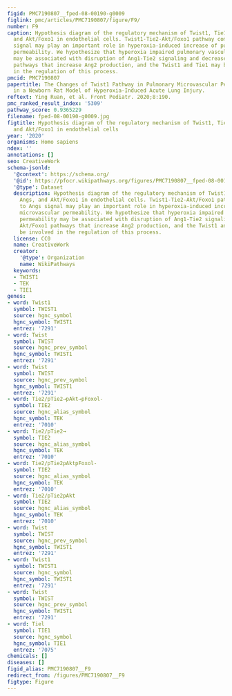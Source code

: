```yaml
---
figid: PMC7190807__fped-08-00190-g0009
figlink: pmc/articles/PMC7190807/figure/F9/
number: F9
caption: Hypothesis diagram of the regulatory mechanism of Twist1, Tie1, Tie2, Angs,
  and Akt/Foxo1 in endothelial cells. Twist1-Tie2-Akt/Foxo1 pathway combined to Angs
  signal may play an important role in hyperoxia-induced increase of pulmonary microvascular
  permeability. We hypothesize that hyperoxia impaired pulmonary vascular permeability
  may be associated with disruption of Ang1-Tie2 signaling and decreased Akt/Foxo1
  pathways that increase Ang2 production, and the Twist1 and Tie1 may be involved
  in the regulation of this process.
pmcid: PMC7190807
papertitle: The Changes of Twist1 Pathway in Pulmonary Microvascular Permeability
  in a Newborn Rat Model of Hyperoxia-Induced Acute Lung Injury.
reftext: Ying Ruan, et al. Front Pediatr. 2020;8:190.
pmc_ranked_result_index: '5309'
pathway_score: 0.9365229
filename: fped-08-00190-g0009.jpg
figtitle: Hypothesis diagram of the regulatory mechanism of Twist1, Tie1, Tie2, Angs,
  and Akt/Foxo1 in endothelial cells
year: '2020'
organisms: Homo sapiens
ndex: ''
annotations: []
seo: CreativeWork
schema-jsonld:
  '@context': https://schema.org/
  '@id': https://pfocr.wikipathways.org/figures/PMC7190807__fped-08-00190-g0009.html
  '@type': Dataset
  description: Hypothesis diagram of the regulatory mechanism of Twist1, Tie1, Tie2,
    Angs, and Akt/Foxo1 in endothelial cells. Twist1-Tie2-Akt/Foxo1 pathway combined
    to Angs signal may play an important role in hyperoxia-induced increase of pulmonary
    microvascular permeability. We hypothesize that hyperoxia impaired pulmonary vascular
    permeability may be associated with disruption of Ang1-Tie2 signaling and decreased
    Akt/Foxo1 pathways that increase Ang2 production, and the Twist1 and Tie1 may
    be involved in the regulation of this process.
  license: CC0
  name: CreativeWork
  creator:
    '@type': Organization
    name: WikiPathways
  keywords:
  - TWIST1
  - TEK
  - TIE1
genes:
- word: Twist1
  symbol: TWIST1
  source: hgnc_symbol
  hgnc_symbol: TWIST1
  entrez: '7291'
- word: Twist
  symbol: TWIST
  source: hgnc_prev_symbol
  hgnc_symbol: TWIST1
  entrez: '7291'
- word: Twist
  symbol: TWIST
  source: hgnc_prev_symbol
  hgnc_symbol: TWIST1
  entrez: '7291'
- word: Tie2/pTie2→pAkt→pFoxol-
  symbol: TIE2
  source: hgnc_alias_symbol
  hgnc_symbol: TEK
  entrez: '7010'
- word: Tie2/pTie2→
  symbol: TIE2
  source: hgnc_alias_symbol
  hgnc_symbol: TEK
  entrez: '7010'
- word: Tie2/pTie2pAktpFoxol-
  symbol: TIE2
  source: hgnc_alias_symbol
  hgnc_symbol: TEK
  entrez: '7010'
- word: Tie2/pTie2pAkt
  symbol: TIE2
  source: hgnc_alias_symbol
  hgnc_symbol: TEK
  entrez: '7010'
- word: Twist
  symbol: TWIST
  source: hgnc_prev_symbol
  hgnc_symbol: TWIST1
  entrez: '7291'
- word: Twist1
  symbol: TWIST1
  source: hgnc_symbol
  hgnc_symbol: TWIST1
  entrez: '7291'
- word: Twist
  symbol: TWIST
  source: hgnc_prev_symbol
  hgnc_symbol: TWIST1
  entrez: '7291'
- word: Tiel
  symbol: TIE1
  source: hgnc_symbol
  hgnc_symbol: TIE1
  entrez: '7075'
chemicals: []
diseases: []
figid_alias: PMC7190807__F9
redirect_from: /figures/PMC7190807__F9
figtype: Figure
---
```

